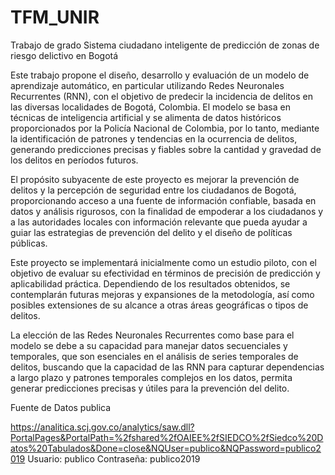 # TFM_UNIR
Trabajo de grado Sistema ciudadano inteligente de predicción de zonas de riesgo delictivo en Bogotá

Este trabajo propone el diseño, desarrollo y evaluación de un modelo de aprendizaje automático, en particular utilizando Redes Neuronales Recurrentes (RNN), con el objetivo de predecir la incidencia de delitos en las diversas localidades de Bogotá, Colombia. El modelo se basa en técnicas de inteligencia artificial y se alimenta de datos históricos proporcionados por la Policía Nacional de Colombia, por lo tanto, mediante la identificación de patrones y tendencias en la ocurrencia de delitos, generando predicciones precisas y fiables sobre la cantidad y gravedad de los delitos en períodos futuros.

El propósito subyacente de este proyecto es mejorar la prevención de delitos y la percepción de seguridad entre los ciudadanos de Bogotá, proporcionando acceso a una fuente de información confiable, basada en datos y análisis rigurosos, con la finalidad de empoderar a los ciudadanos y a las autoridades locales con información relevante que pueda ayudar a guiar las estrategias de prevención del delito y el diseño de políticas públicas.

Este proyecto se implementará inicialmente como un estudio piloto, con el objetivo de evaluar su efectividad en términos de precisión de predicción y aplicabilidad práctica. Dependiendo de los resultados obtenidos, se contemplarán futuras mejoras y expansiones de la metodología, así como posibles extensiones de su alcance a otras áreas geográficas o tipos de delitos.

La elección de las Redes Neuronales Recurrentes como base para el modelo se debe a su capacidad para manejar datos secuenciales y temporales, que son esenciales en el análisis de series temporales de delitos, buscando que la capacidad de las RNN para capturar dependencias a largo plazo y patrones temporales complejos en los datos, permita generar predicciones precisas y útiles para la prevención del delito.

Fuente de Datos publica

https://analitica.scj.gov.co/analytics/saw.dll?PortalPages&PortalPath=%2fshared%2fOAIEE%2fSIEDCO%2fSiedco%20Datos%20Tabulados&Done=close&NQUser=publico&NQPassword=publico2019
Usuario: publico
Contraseña: publico2019
